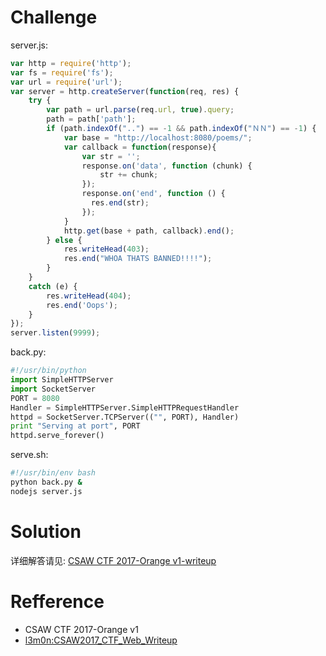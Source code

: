 # Challenge 
server.js:
```javascript
var http = require('http');
var fs = require('fs');
var url = require('url');
var server = http.createServer(function(req, res) {
    try {
        var path = url.parse(req.url, true).query;
        path = path['path'];
        if (path.indexOf("..") == -1 && path.indexOf("ＮＮ") == -1) {
            var base = "http://localhost:8080/poems/";
            var callback = function(response){
                var str = '';
                response.on('data', function (chunk) {
                    str += chunk;
                });
                response.on('end', function () {
                  res.end(str);
                });
            }
            http.get(base + path, callback).end();
        } else {
            res.writeHead(403);
            res.end("WHOA THATS BANNED!!!!");
        }
    }
    catch (e) {
        res.writeHead(404);
        res.end('Oops');
    }
});
server.listen(9999);
```

back.py:
```python 
#!/usr/bin/python
import SimpleHTTPServer
import SocketServer
PORT = 8080
Handler = SimpleHTTPServer.SimpleHTTPRequestHandler
httpd = SocketServer.TCPServer(("", PORT), Handler)
print "Serving at port", PORT
httpd.serve_forever()
```

serve.sh:
```sh 
#!/usr/bin/env bash
python back.py &
nodejs server.js
```
# Solution 
详细解答请见: [CSAW CTF 2017-Orange v1-writeup](https://chybeta.github.io/2017/09/18/CSAW-CTF-2017-Orange-v1-writeup/)

# Refference 
+ CSAW CTF 2017-Orange v1
+ [l3m0n:CSAW2017_CTF_Web_Writeup](http://www.cnblogs.com/iamstudy/articles/csaw_2017_web_writeup.html)